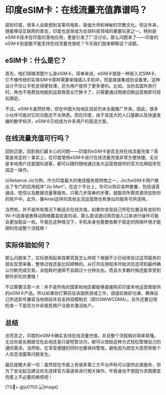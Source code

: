 # 印度eSIM卡：在线流量充值靠谱吗？

提到印度，很多人会联想到宝莱坞电影、瑜伽大师和神秘的宗教文化。但近年来，随着移动互联网的普及，印度也逐渐成为全球科技领域的重要玩家之一。特别是eSIM卡技术在印度的落地应用，更是引发了广泛讨论。那么问题来了——印度的eSIM卡到底能不能支持在线流量充值呢？今天我们就来聊聊这个话题。

## eSIM卡：什么是它？

首先，咱们得搞清楚什么是eSIM卡。简单来说，eSIM卡就是一种嵌入式SIM卡，它不像传统的实体SIM卡那样需要单独插入手机中，而是直接集成到设备里。这种设计不仅让手机变得更轻薄，还为用户提供了更多便利。比如，当你去国外旅行时，再也不用费劲地跑到运营商营业厅换卡了，只需要通过网络切换运营商即可轻松搞定。

不过，eSIM卡虽然好用，但在中国大陆地区目前仍未全面推广开来。因此，很多小伙伴可能对它的功能还不太熟悉。而在印度，由于其庞大的人口基数以及快速发展的数字经济，eSIM卡已经成为许多用户的首选方案。

## 在线流量充值可行吗？

回到正题，回到我们最关心的问题——印度的eSIM卡是否支持在线流量充值？答案是肯定的！事实上，在印度使用eSIM卡进行在线流量充值非常方便快捷。无论是本地用户还是国际游客，都可以随时随地通过各大运营商提供的官方应用程序完成这一操作。

以Reliance Jio为例，作为印度最大的电信服务提供商之一，Jio为eSIM卡用户推出了专门的应用程序“Jio Mart”。在这个平台上，你可以购买各种套餐，包括语音通话、短信以及数据流量等服务。只需几步简单的步骤，就能将所需资源添加到你的账户中。此外，像Airtel这样的其他主流运营商也有类似的服务可供选择。

当然啦，并不是所有情况下都适合在线充值。如果你发现自己所在位置没有良好的Wi-Fi连接或者移动网络覆盖较差的话，那么尝试通过网页版入口来进行操作可能会更加稳妥一些。毕竟在这种情况下，手机本身也需要依赖于稳定的网络环境才能顺利完成整个流程嘛！

## 实际体验如何？

那么问题来了，实际使用起来效果究竟怎么样呢？根据不少已经体验过这项服务的朋友反馈来看，整体过程还是比较顺畅的。从打开应用程序开始浏览选项到最终确认付款完成交易，全程耗时通常不会超过十分钟左右。而且大多数时候还能享受到额外折扣优惠哦！

不过需要注意一点：并不是所有的国家和地区都能够直接购买印度本地运营商提供的eSIM卡产品。所以如果你打算前往该国旅游或工作，请提前做好功课，确保自己所选型号兼容当地频段并且支持双模制式（即GSM/WCDMA）。另外还要记得检查一下是否允许非居民用户注册并激活账户。

## 总结

总而言之，印度的eSIM卡确实支持在线流量充值，并且整个流程相对简单易懂。无论你是长期居住在此地还是只是短暂访问，都可以借助这种方式轻松管理自己的通讯需求。当然啦，在享受便捷的同时也要保持警惕，避免因为疏忽大意而导致个人信息泄露等问题发生。

最后提醒大家一句：虽然现在市面上有很多第三方平台声称可以提供此类服务，但为了安全起见建议优先选择官方渠道来进行相关操作。毕竟谁也不想因为贪图便宜而惹上不必要的麻烦吧！

[TG💪+ @jx0703 ![Image](https://github.com/user-attachments/assets/dbca1d08-cadb-493c-b0ec-ad6f7a83f270)]